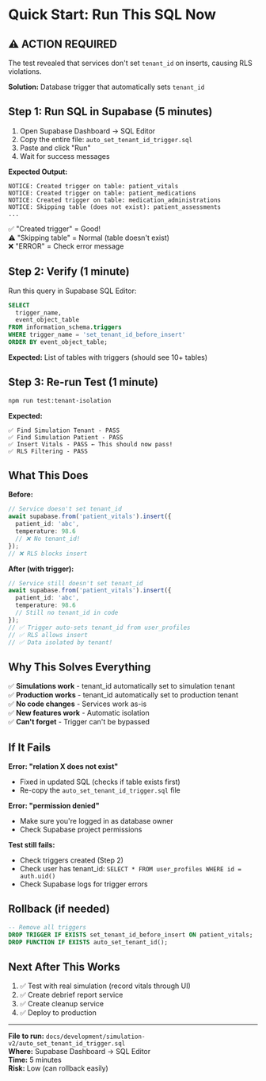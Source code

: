 # Quick Start: Run This SQL Now

## ⚠️ ACTION REQUIRED

The test revealed that services don't set `tenant_id` on inserts, causing RLS violations.

**Solution:** Database trigger that automatically sets `tenant_id`

## Step 1: Run SQL in Supabase (5 minutes)

1. Open Supabase Dashboard → SQL Editor
2. Copy the entire file: `auto_set_tenant_id_trigger.sql`
3. Paste and click "Run"
4. Wait for success messages

**Expected Output:**
```
NOTICE: Created trigger on table: patient_vitals
NOTICE: Created trigger on table: patient_medications
NOTICE: Created trigger on table: medication_administrations
NOTICE: Skipping table (does not exist): patient_assessments
...
```

✅ "Created trigger" = Good!  
⚠️ "Skipping table" = Normal (table doesn't exist)  
❌ "ERROR" = Check error message  

## Step 2: Verify (1 minute)

Run this query in Supabase SQL Editor:

```sql
SELECT 
  trigger_name,
  event_object_table
FROM information_schema.triggers
WHERE trigger_name = 'set_tenant_id_before_insert'
ORDER BY event_object_table;
```

**Expected:** List of tables with triggers (should see 10+ tables)

## Step 3: Re-run Test (1 minute)

```bash
npm run test:tenant-isolation
```

**Expected:**
```
✅ Find Simulation Tenant - PASS
✅ Find Simulation Patient - PASS
✅ Insert Vitals - PASS ← This should now pass!
✅ RLS Filtering - PASS
```

## What This Does

**Before:**
```typescript
// Service doesn't set tenant_id
await supabase.from('patient_vitals').insert({
  patient_id: 'abc',
  temperature: 98.6
  // ❌ No tenant_id!
});
// ❌ RLS blocks insert
```

**After (with trigger):**
```typescript
// Service still doesn't set tenant_id
await supabase.from('patient_vitals').insert({
  patient_id: 'abc',
  temperature: 98.6
  // Still no tenant_id in code
});
// ✅ Trigger auto-sets tenant_id from user_profiles
// ✅ RLS allows insert
// ✅ Data isolated by tenant!
```

## Why This Solves Everything

✅ **Simulations work** - tenant_id automatically set to simulation tenant  
✅ **Production works** - tenant_id automatically set to production tenant  
✅ **No code changes** - Services work as-is  
✅ **New features work** - Automatic isolation  
✅ **Can't forget** - Trigger can't be bypassed  

## If It Fails

**Error: "relation X does not exist"**
- Fixed in updated SQL (checks if table exists first)
- Re-copy the `auto_set_tenant_id_trigger.sql` file

**Error: "permission denied"**
- Make sure you're logged in as database owner
- Check Supabase project permissions

**Test still fails:**
- Check triggers created (Step 2)
- Check user has tenant_id: `SELECT * FROM user_profiles WHERE id = auth.uid()`
- Check Supabase logs for trigger errors

## Rollback (if needed)

```sql
-- Remove all triggers
DROP TRIGGER IF EXISTS set_tenant_id_before_insert ON patient_vitals;
DROP FUNCTION IF EXISTS auto_set_tenant_id();
```

## Next After This Works

1. ✅ Test with real simulation (record vitals through UI)
2. ✅ Create debrief report service
3. ✅ Create cleanup service
4. ✅ Deploy to production

---

**File to run:** `docs/development/simulation-v2/auto_set_tenant_id_trigger.sql`  
**Where:** Supabase Dashboard → SQL Editor  
**Time:** 5 minutes  
**Risk:** Low (can rollback easily)  
